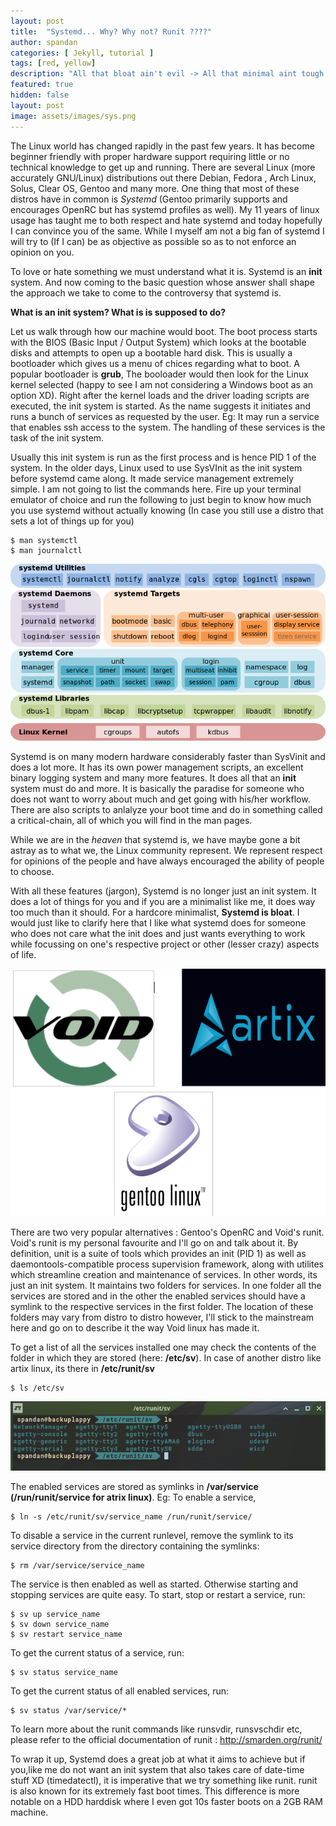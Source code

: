 ```yaml
---
layout: post
title:  "Systemd... Why? Why not? Runit ????"
author: spandan
categories: [ Jekyll, tutorial ]
tags: [red, yellow]
description: "All that bloat ain't evil -> All that minimal aint tough!"
featured: true
hidden: false
layout: post
image: assets/images/sys.png
---
```

The Linux world has changed rapidly in the past few years. It has become beginner friendly with proper hardware support requiring little or no technical knowledge to get up and running. There are several Linux (more accurately GNU/Linux) distributions out there Debian, Fedora , Arch Linux, Solus, Clear OS, Gentoo and many more. One thing that most of these distros have in common is *Systemd* (Gentoo primarily supports and encourages OpenRC but has systemd profiles as well). My 11 years of linux usage has taught me to both respect and hate systemd and today hopefully I can convince you of the same. While I myself am not a big fan of systemd I will try to (If I can) be as objective as possible so as to not enforce an opinion on you. 

To love or hate something we must understand what it is. Systemd is an **init** system. And now coming to the basic question whose answer shall shape the approach we take to come to the controversy that systemd is.

**What is an init system? What is is supposed to do?**

Let us walk through how our machine would boot. The boot process starts with the BIOS (Basic Input / Output System) which looks at the bootable disks and attempts to open up a bootable hard disk. This is usually a bootloader which gives us a menu of chices regarding what to boot. A popular bootloader is **grub**, The booloader would then look for the Linux kernel selected (happy to see I am not considering a Windows boot as an option XD). Right after the kernel loads and the driver loading scripts are executed, the init system is started. As the name suggests it initiates and runs a bunch of services as requested by the user. Eg: It may run a service that enables ssh access to the system. The handling of these services is the task of the init system.

Usually this init system is run as the first process and is hence PID 1 of the system. In the older days, Linux used to use SysVInit as the init system before systemd came along. It made service management extremely simple. I am not going to list the commands here. Fire up your terminal emulator of choice and run the following to just begin to know how much you use systemd without actually knowing (In case you still use a distro that sets a lot of things up for you)
```
$ man systemctl
$ man journalctl
```

![Systemd Components](/_posts/linux/systemd/Systemd-components.png)

Systemd is on many modern hardware considerably faster than SysVinit and does a lot more. It has its own power management scripts, an excellent binary logging system and many more features. It does all that an **init** system must do and more. It is basically the paradise for someone who does not want to worry about much and get going with his/her workflow. There are also scripts to anlalyze your boot time and do in something called a critical-chain, all of which you will find in the man pages.

While we are in the *heaven* that systemd is, we have maybe gone a bit astray as to what we, the Linux community represent. We represent respect for opinions of the people and have always encouraged the ability of people to choose.

With all these features (jargon), Systemd is no longer just an init system. It does a lot of things for you and if you are a minimalist like me, it does way too much than it should. For a hardcore minimalist, **Systemd is bloat**. I would just like to clarify here that I like what systemd does for someone who does not care what the init does and just wants everything to work while focussing on one's respective project or other (lesser crazy) aspects of life.

![Systemd Logs](/_posts/linux/systemd/logs.png)

There are two very popular alternatives : Gentoo's OpenRC and Void's runit. Void's runit is my personal favourite and I'll go on and talk about it. By definition, unit is a suite of tools which provides an init (PID 1) as well as daemontools-compatible process supervision framework, along with utilites which streamline creation and maintenance of services. In other words, its just an init system. It maintains two folders for services. In one folder all the services are stored and in the other the enabled services should have a symlink to the respective services in the first folder. The location of these folders may vary from distro to distro however, I'll stick to the mainstream here and go on to describe it the way Void linux has made it.

To get a list of all the services installed one may check the contents of the folder in which they are stored (here: **/etc/sv**).
In case of another distro like artix linux, its there in **/etc/runit/sv**

```
$ ls /etc/sv
```

![Screenshot](/_posts/linux/systemd/Screenshot_2019-08-13_22-57-29.png)

The enabled services are stored as symlinks in **/var/service (/run/runit/service for atrix linux)**.
Eg: To enable a service,

```
$ ln -s /etc/runit/sv/service_name /run/runit/service/
```

To disable a service in the current runlevel, remove the symlink to its service directory from the directory containing the symlinks:

```
$ rm /var/service/service_name
```

The service is then enabled as well as started. Otherwise starting and stopping services are quite easy.
To start, stop or restart a service, run:

```
$ sv up service_name
$ sv down service_name
$ sv restart service_name
```

To get the current status of a service, run:

```
$ sv status service_name
```

To get the current status of all enabled services, run:

```
$ sv status /var/service/*
```

To learn more about the runit commands like runsvdir, runsvschdir etc, please refer to the official documentation of runit : http://smarden.org/runit/

To wrap it up, Systemd does a great job at what it aims to achieve but if you,like me do not want an init system that also takes care of date-time stuff XD (timedatectl), it is imperative that we try something like runit. runit is also known for its extremely fast boot times. This difference is more notable on a HDD harddisk where I even got 10s faster boots on a 2GB RAM machine.
